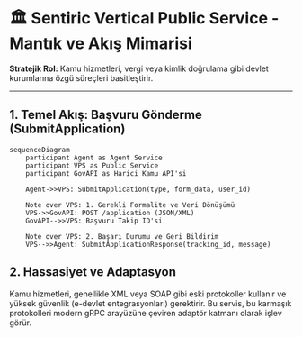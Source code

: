 # 🏛️ Sentiric Vertical Public Service - Mantık ve Akış Mimarisi

**Stratejik Rol:** Kamu hizmetleri, vergi veya kimlik doğrulama gibi devlet kurumlarına özgü süreçleri basitleştirir.

---

## 1. Temel Akış: Başvuru Gönderme (SubmitApplication)

```mermaid
sequenceDiagram
    participant Agent as Agent Service
    participant VPS as Public Service
    participant GovAPI as Harici Kamu API'si
    
    Agent->>VPS: SubmitApplication(type, form_data, user_id)
    
    Note over VPS: 1. Gerekli Formalite ve Veri Dönüşümü
    VPS->>GovAPI: POST /application (JSON/XML)
    GovAPI-->>VPS: Başvuru Takip ID'si
    
    Note over VPS: 2. Başarı Durumu ve Geri Bildirim
    VPS-->>Agent: SubmitApplicationResponse(tracking_id, message)
```

## 2. Hassasiyet ve Adaptasyon
Kamu hizmetleri, genellikle XML veya SOAP gibi eski protokoller kullanır ve yüksek güvenlik (e-devlet entegrasyonları) gerektirir. Bu servis, bu karmaşık protokolleri modern gRPC arayüzüne çeviren adaptör katmanı olarak işlev görür.